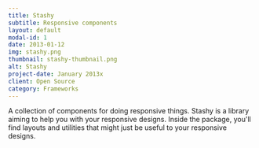 ```yaml
---
title: Stashy
subtitle: Responsive components
layout: default
modal-id: 1
date: 2013-01-12
img: stashy.png
thumbnail: stashy-thumbnail.png
alt: Stashy
project-date: January 2013x
client: Open Source
category: Frameworks
---
```


A collection of components for doing responsive things.
Stashy is a library aiming to help you with your responsive designs.
Inside the package, you'll find layouts and utilities that might just be useful to your responsive designs.
